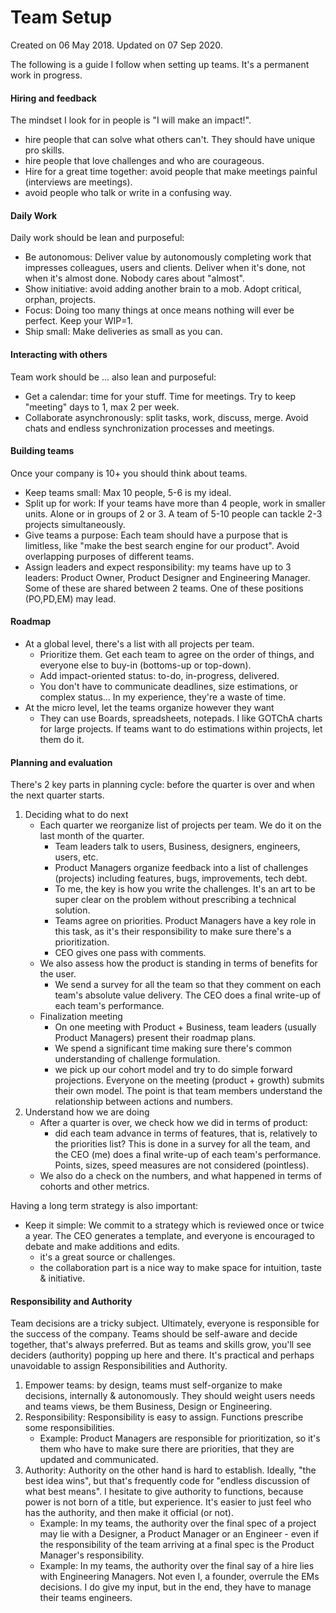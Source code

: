 # Team Setup
Created on 06 May 2018. Updated on 07 Sep 2020.

The following is a guide I follow when setting up teams. It's a permanent work in progress.

#### Hiring and feedback

The mindset I look for in people is "I will make an impact!". 
 
* hire people that can solve what others can't. They should have unique pro skills.
* hire people that love challenges and who are courageous.
* Hire for a great time together: avoid people that make meetings painful (interviews are meetings). 
* avoid people who talk or write in a confusing way.

#### Daily Work

Daily work should be lean and purposeful:

* Be autonomous: Deliver value by autonomously completing work that impresses colleagues, users and clients. Deliver when it's done, not when it's almost done. Nobody cares about "almost".
* Show initiative: avoid adding another brain to a mob. Adopt critical, orphan, projects.
* Focus: Doing too many things at once means nothing will ever be perfect. Keep your WIP=1.
* Ship small: Make deliveries as small as you can.

#### Interacting with others

Team work should be ... also lean and purposeful:

* Get a calendar: time for your stuff. Time for meetings. Try to keep "meeting" days to 1, max 2 per week.
* Collaborate asynchronously: split tasks, work, discuss, merge. Avoid chats and endless synchronization processes and meetings.

#### Building teams

Once your company is 10+ you should think about teams. 

* Keep teams small: Max 10 people, 5-6 is my ideal. 
* Split up for work: If your teams have more than 4 people, work in smaller units. Alone or in groups of 2 or 3. A team of 5-10 people can tackle 2-3 projects simultaneously.
* Give teams a purpose: Each team should have a purpose that is limitless, like "make the best search engine for our product". Avoid overlapping purposes of different teams. 
* Assign leaders and expect responsibility: my teams have up to 3 leaders: Product Owner, Product Designer and Engineering Manager. Some of these are shared between 2 teams. One of these positions (PO,PD,EM) may lead.

#### Roadmap

* At a global level, there's a list with all projects per team. 
    * Prioritize them. Get each team to agree on the order of things, and everyone else to buy-in (bottoms-up or top-down).
    * Add impact-oriented status: to-do, in-progress, delivered. 
    * You don't have to communicate deadlines, size estimations, or complex status... In my experience, they're a waste of time.
* At the micro level, let the teams organize however they want
    * They can use Boards, spreadsheets, notepads. I like GOTChA charts for large projects. If teams want to do estimations within projects, let them do it. 

#### Planning and evaluation

There's 2 key parts in planning cycle: before the quarter is over and when the next quarter starts.

1. Deciding what to do next
    * Each quarter we reorganize list of projects per team. We do it on the last month of the quarter.
        * Team leaders talk to users, Business, designers, engineers, users, etc. 
        * Product Managers organize feedback into a list of challenges (projects) including features, bugs, improvements, tech debt. 
        * To me, the key is how you write the challenges. It's an art to be super clear on the problem without prescribing a technical solution.
        * Teams agree on priorities. Product Managers have a key role in this task, as it's their responsibility to make sure there's a prioritization.
        * CEO gives one pass with comments.
    * We also assess how the product is standing in terms of benefits for the user.
        * We send a survey for all the team so that they comment on each team's absolute value delivery. The CEO does a final write-up of each team's performance.
    * Finalization meeting
        * On one meeting with Product + Business, team leaders (usually Product Managers) present their roadmap plans. 
        * We spend a significant time making sure there's common understanding of challenge formulation. 
        * we pick up our cohort model and try to do simple forward projections. Everyone on the meeting (product + growth) submits their own model. The point is that team members understand the relationship between actions and numbers.
1. Understand how we are doing
    * After a quarter is over, we check how we did in terms of product:
        * did each team advance in terms of features, that is, relatively to the priorities list? This is done in a survey for all the team, and the CEO (me) does a final write-up of each team's performance. Points, sizes, speed measures are not considered (pointless).
    * We also do a check on the numbers, and what happened in terms of cohorts and other metrics.

Having a long term strategy is also important:

* Keep it simple: We commit to a strategy which is reviewed once or twice a year. The CEO generates a template, and everyone is encouraged to debate and make additions and edits. 
    * it's a great source or challenges. 
    * the collaboration part is a nice way to make space for intuition, taste & initiative.

#### Responsibility and Authority

Team decisions are a tricky subject. Ultimately, everyone is responsible for the success of the company. Teams should be self-aware and decide together, that's always preferred. But as teams and skills grow, you'll see deciders (authority) popping up here and there. It's practical and perhaps unavoidable to assign Responsibilities and Authority.

1. Empower teams: by design, teams must self-organize to make decisions, internally & autonomously. They should weight users needs and teams views, be them Business, Design or Engineering. 
1. Responsibility: Responsibility is easy to assign. Functions prescribe some responsibilities.
    * Example: Product Managers are responsible for prioritization, so it's them who have to make sure there are priorities, that they are updated and communicated. 
1. Authority: Authority on the other hand is hard to establish. Ideally, "the best idea wins", but that's frequently code for "endless discussion of what best means". I hesitate to give authority to functions, because power is not born of a title, but experience. It's easier to just feel who has the authority, and then make it official (or not). 
    * Example: In my teams, the authority over the final spec of a project may lie with a Designer, a Product Manager or an Engineer - even if the responsibility of the team arriving at a final spec is the Product Manager's responsibility. 
    * Example: In my teams, the authority over the final say of a hire lies with Engineering Managers. Not even I, a founder, overrule the EMs decisions. I do give my input, but in the end, they have to manage their teams engineers.
